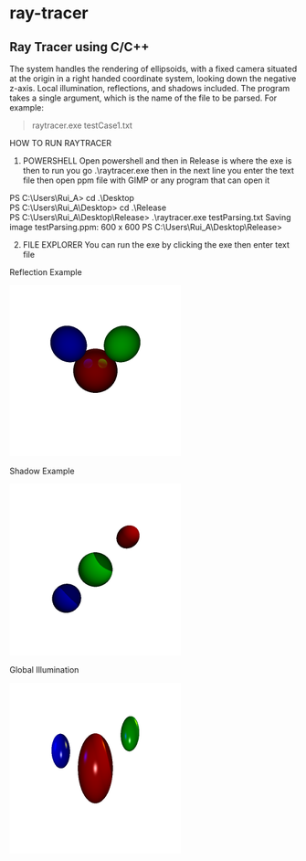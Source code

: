 # ray-tracer
## Ray Tracer using C/C++
The system handles
the rendering of ellipsoids, with a fixed camera situated at the origin in a right handed coordinate
system, looking down the negative z-axis. Local illumination, reflections, and shadows included.
The program takes a single argument, which is the name of the file to be parsed. For example:
> raytracer.exe testCase1.txt

HOW TO RUN RAYTRACER

1) POWERSHELL
    Open powershell and then in Release is where the exe is then to run 
    you go .\raytracer.exe then in the next line you enter the text file
    then open ppm file with GIMP or any program that can open it

PS C:\Users\Rui_A> cd .\Desktop\
PS C:\Users\Rui_A\Desktop> cd .\Release\
PS C:\Users\Rui_A\Desktop\Release> .\raytracer.exe
testParsing.txt
Saving image testParsing.ppm: 600 x 600
PS C:\Users\Rui_A\Desktop\Release>

2) FILE EXPLORER
    You can run the exe by clicking the exe then enter text file
    
Reflection Example

<img src = "keyReflection.png" width = "300">

Shadow Example

<img src = "keyShadow.png" width = "300">

Global Illumination

<img src = "keySample.png" width = "300">
